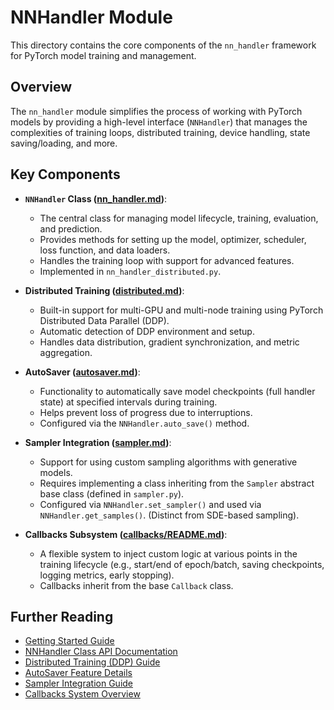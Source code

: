 # NNHandler Module

This directory contains the core components of the `nn_handler` framework for PyTorch model training and management.

## Overview

The `nn_handler` module simplifies the process of working with PyTorch models by providing a high-level interface (`NNHandler`) that manages the complexities of training loops, distributed training, device handling, state saving/loading, and more.

## Key Components

*   **`NNHandler` Class ([nn_handler.md](nn_handler.md))**:
    *   The central class for managing model lifecycle, training, evaluation, and prediction.
    *   Provides methods for setting up the model, optimizer, scheduler, loss function, and data loaders.
    *   Handles the training loop with support for advanced features.
    *   Implemented in `nn_handler_distributed.py`.

*   **Distributed Training ([distributed.md](distributed.md))**:
    *   Built-in support for multi-GPU and multi-node training using PyTorch Distributed Data Parallel (DDP).
    *   Automatic detection of DDP environment and setup.
    *   Handles data distribution, gradient synchronization, and metric aggregation.

*   **AutoSaver ([autosaver.md](autosaver.md))**:
    *   Functionality to automatically save model checkpoints (full handler state) at specified intervals during training.
    *   Helps prevent loss of progress due to interruptions.
    *   Configured via the `NNHandler.auto_save()` method.

*   **Sampler Integration ([sampler.md](sampler.md))**:
    *   Support for using custom sampling algorithms with generative models.
    *   Requires implementing a class inheriting from the `Sampler` abstract base class (defined in `sampler.py`).
    *   Configured via `NNHandler.set_sampler()` and used via `NNHandler.get_samples()`. (Distinct from SDE-based sampling).

*   **Callbacks Subsystem ([callbacks/README.md](callbacks/README.md))**:
    *   A flexible system to inject custom logic at various points in the training lifecycle (e.g., start/end of epoch/batch, saving checkpoints, logging metrics, early stopping).
    *   Callbacks inherit from the base `Callback` class.

## Further Reading

*   [Getting Started Guide](../getting_started.md)
*   [NNHandler Class API Documentation](nn_handler.md)
*   [Distributed Training (DDP) Guide](distributed.md)
*   [AutoSaver Feature Details](autosaver.md)
*   [Sampler Integration Guide](sampler.md)
*   [Callbacks System Overview](callbacks/README.md)